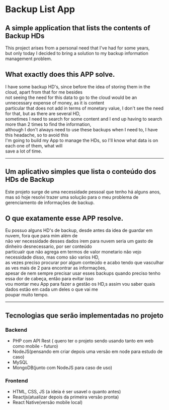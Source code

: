 # Backup List App

## A simple application that lists the contents of Backup HDs
<p>
  This project arises from a personal need that I've had for some years, <br>
  but only today I decided to bring a solution to my backup information management problem.
<p>

## What exactly does this APP solve.
<p>
  I have some backup HD's, since before the idea of storing them in the cloud, apart from that for me besides <br>
   not seeing the need for this data to go to the cloud would be an unnecessary expense of money, as it is content <br>
   particular that does not add in terms of monetary value, I don't see the need for that, but as there are several HD, <br>
   sometimes I need to search for some content and I end up having to search more than 2 times to find the information,<br>
   although I don't always need to use these backups when I need to, I have this headache, so to avoid this <br>
   I'm going to build my App to manage the HDs, so I'll know what data is on each one of them, what will <br>
   save a lot of time.
</p>
  
<hr>
  
## Um aplicativo simples que lista o conteúdo dos HDs de Backup
<p>
  Este projeto surge de uma necessidade pessoal que tenho há alguns anos,<br> 
  mas só hoje resolvi trazer uma solução para o meu problema de gerenciamento de informações de backup.
</p>

## O que exatamente esse APP resolve.
<p>
  Eu possuo alguns HD's de backup, desde antes da idea de guardar em nuvem, fora que para mim além de <br>
  não ver necessidade desses dados irem para nuvem seria um gasto de dinheiro desnecessario, por ser conteúdo <br>
  particualr que não agrega em termos de valor monetario não vejo necessidade disso, mas como são varíos HD, <br>
  as vezes preciso procurar por algum conteúdo e acabo tendo que vasculhar as ves mais de 2 para encontrar as informações,<br>
  apesar de nem sempre precisar usar esses backups quando preciso tenho essa dor de cabeça, então para evitar isso <br>
  vou montar meu App para fazer a gestão os HD,s assim vou saber quais dados estão em cada um deles o que vai me <br>
  poupar muito tempo.
</p>

<hr>

## Tecnologias que serão implementadas no projeto
### Backend
- PHP com API Rest ( quero ter o projeto sendo usando tanto em web como mobile - futuro)
- NodeJS(pensando em criar depois uma versão em node para estudo de caso)
- MySQL
- MongoDB(junto com NodeJS para caso de uso)

### Frontend
- HTML, CSS, JS (a ideia é ser usavel o quanto antes)
- Reactjs(atualizar depois da primeira versão pronta)
- React Native(versão mobile local)
